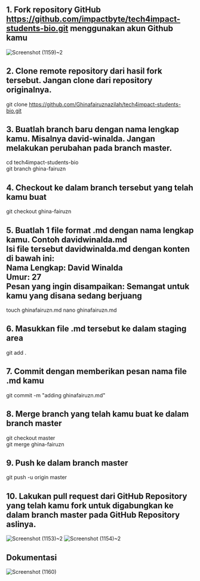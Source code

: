 ## 1. Fork repository GitHub https://github.com/impactbyte/tech4impact-students-bio.git menggunakan akun Github kamu
![Screenshot (1159)~2](https://user-images.githubusercontent.com/76485051/134192790-8e0d64db-ba12-4410-ad1c-f7f1ff33a108.png)
## 2. Clone remote repository dari hasil fork tersebut. Jangan clone dari repository originalnya.
   git clone https://github.com/Ghinafairuznazilah/tech4impact-students-bio.git
## 3. Buatlah branch baru dengan nama lengkap kamu. Misalnya david-winalda. Jangan melakukan perubahan pada branch master.
   cd tech4impact-students-bio <br>
   git branch ghina-fairuzn
## 4. Checkout ke dalam branch tersebut yang telah kamu buat
   git checkout ghina-fairuzn
## 5. Buatlah 1 file format .md dengan nama lengkap kamu. Contoh davidwinalda.md<br> Isi file tersebut davidwinalda.md dengan konten di bawah ini: <br>Nama Lengkap: David Winalda<br>Umur: 27 <br>Pesan yang ingin disampaikan: Semangat untuk kamu yang disana sedang berjuang
   touch ghinafairuzn.md
   nano ghinafairuzn.md
## 6. Masukkan file .md tersebut ke dalam staging area
   git add .
## 7. Commit dengan memberikan pesan nama file .md kamu
   git commit -m "adding ghinafairuzn.md"
## 8. Merge branch yang telah kamu buat ke dalam branch master
   git checkout master <br>
   git merge ghina-fairuzn
## 9. Push ke dalam branch master
   git push -u origin master <br>
## 10. Lakukan pull request dari GitHub Repository yang telah kamu fork untuk digabungkan ke dalam branch master pada GitHub Repository aslinya.
![Screenshot (1153)~2](https://user-images.githubusercontent.com/76485051/134195283-50eadb46-cd8a-4fb5-ad8b-03253e08521f.png)
![Screenshot (1154)~2](https://user-images.githubusercontent.com/76485051/134195605-ddabc4fc-c35c-4dbb-b906-ca66229d475d.png)


## Dokumentasi
![Screenshot (1160)](https://user-images.githubusercontent.com/76485051/134196396-3c773680-d05e-4820-8d89-ebebdbd479fa.png)

